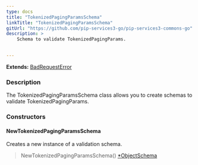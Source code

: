 ```yaml
---
type: docs
title: "TokenizedPagingParamsSchema"
linkTitle: "TokenizedPagingParamsSchema"
gitUrl: "https://github.com/pip-services3-go/pip-services3-commons-go"
description: >
    Schema to validate TokenizedPagingParams.

    
---
```


**Extends:** [BadRequestError](../../errors/bad_request_error)

### Description

The TokenizedPagingParamsSchema class allows you to create schemas to validate TokenizedPagingParams.

### Constructors

#### NewTokenizedPagingParamsSchema
Creates a new instance of a validation schema.

> NewTokenizedPagingParamsSchema() [*ObjectSchema](../object_schema)
